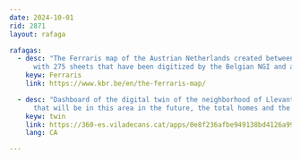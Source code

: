 ```yaml
---
date: 2024-10-01
rid: 2871
layout: rafaga

rafagas:
  - desc: "The Ferraris map of the Austrian Netherlands created between 1770 and 1778 by Count Joseph de Ferraris, 
      with 275 sheets that have been digitized by the Belgian NGI and are now accessible online"
    keyw: Ferraris
    link: https://www.kbr.be/en/the-ferraris-map/

  - desc: "Dashboard of the digital twin of the neighborhood of Llevant in Viladecans with the estimated population 
      that will be in this area in the future, the total homes and the built surface with years and uses"
    keyw: twin
    link: https://360-es.viladecans.cat/apps/0e8f236afbe949138bd4126a99f59439/explore
    lang: CA

---
```


